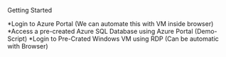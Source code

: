 Getting Started
	

		
*Login to Azure Portal (We can automate this with VM inside browser)
*Access a pre-created Azure SQL Database using Azure Portal (Demo-Script)
*Login to Pre-Crated Windows VM using RDP (Can be automatic with Browser)
